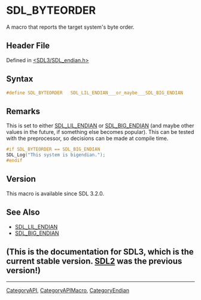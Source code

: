 # SDL_BYTEORDER

A macro that reports the target system's byte order.

## Header File

Defined in [<SDL3/SDL_endian.h>](https://github.com/libsdl-org/SDL/blob/main/include/SDL3/SDL_endian.h)

## Syntax

```c
#define SDL_BYTEORDER   SDL_LIL_ENDIAN___or_maybe___SDL_BIG_ENDIAN
```

## Remarks

This is set to either [SDL_LIL_ENDIAN](SDL_LIL_ENDIAN) or
[SDL_BIG_ENDIAN](SDL_BIG_ENDIAN) (and maybe other values in the future, if
something else becomes popular). This can be tested with the preprocessor,
so decisions can be made at compile time.

```c
#if SDL_BYTEORDER == SDL_BIG_ENDIAN
SDL_Log("This system is bigendian.");
#endif
```

## Version

This macro is available since SDL 3.2.0.

## See Also

- [SDL_LIL_ENDIAN](SDL_LIL_ENDIAN)
- [SDL_BIG_ENDIAN](SDL_BIG_ENDIAN)


## (This is the documentation for SDL3, which is the current stable version. [SDL2](https://wiki.libsdl.org/SDL2/) was the previous version!)



----
[CategoryAPI](CategoryAPI), [CategoryAPIMacro](CategoryAPIMacro), [CategoryEndian](CategoryEndian)

